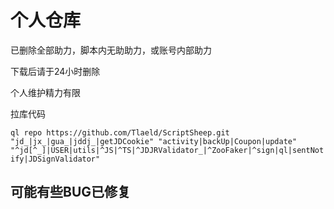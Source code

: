 # 个人仓库
已删除全部助力，脚本内无助助力，或账号内部助力

下载后请于24小时删除

个人维护精力有限

拉库代码

`ql repo https://github.com/Tlaeld/ScriptSheep.git "jd_|jx_|gua_|jddj_|getJDCookie" "activity|backUp|Coupon|update" "^jd[^_]|USER|utils|^JS|^TS|^JDJRValidator_|^ZooFaker|^sign|ql|sentNotify|JDSignValidator"`
## 可能有些BUG已修复
